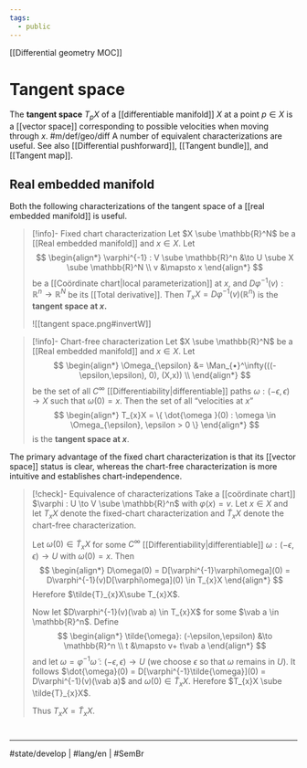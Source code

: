 ```yaml
---
tags:
  - public
---
```

[[Differential geometry MOC]]
# Tangent space

The **tangent space** $T_{p}X$ of a [[differentiable manifold]] $X$ at a point $p \in X$ is a [[vector space]] corresponding to possible velocities when moving through $x$. #m/def/geo/diff 
A number of equivalent characterizations are useful.
See also [[Differential pushforward]], [[Tangent bundle]], and [[Tangent map]].

## Real embedded manifold

Both the following characterizations of the tangent space of a [[real embedded manifold]] is useful.

> [!info]- Fixed chart characterization
> Let $X \sube \mathbb{R}^N$ be a [[Real embedded manifold]] and $x \in X$.
> Let 
> $$
> \begin{align*}
> \varphi^{-1} : V \sube \mathbb{R}^n &\to U \sube X \sube \mathbb{R}^N \\
> v &\mapsto x
> \end{align*}
> $$
> be a [[Coördinate chart|local parameterization]] at $x$,
> and $D \varphi^{-1}(v) : \mathbb{R}^n \to \mathbb{R}^N$ be its [[Total derivative]].
> Then $T_{x}X = D\varphi^{-1}(v)(\mathbb{R}^n)$ is the **tangent space at $x$.**
> 
> ![[tangent space.png#invertW]]

> [!info]- Chart-free characterization
> Let $X \sube \mathbb{R}^N$ be a [[Real embedded manifold]] and $x \in X$.
> Let
> $$
> \begin{align*}
> \Omega_{\epsilon} &= \Man_{•}^\infty(((-\epsilon,\epsilon), 0), (X,x)) \\
> \end{align*}
> $$
> be the set of all $C^\infty$ [[Differentiability|differentiable]] paths $\omega: (-\epsilon,\epsilon) \to X$ such that $\omega(0)=x$.
> Then the set of all “velocities at $x$”
> $$
> \begin{align*}
> T_{x}X = \{ \dot{\omega }(0) : \omega \in \Omega_{\epsilon}, \epsilon > 0 \}
> \end{align*}
> $$
> is the **tangent space at $x$**.

The primary advantage of the fixed chart characterization is that its [[vector space]] status is clear,
whereas the chart-free characterization is more intuitive and establishes chart-independence.

> [!check]- Equivalence of characterizations
> Take a [[coördinate chart]] $\varphi : U \to V \sube \mathbb{R}^n$ with $\varphi(x)=v$.
> Let $x \in X$ and let $T_{x}X$ denote the fixed-chart characterization and $\tilde{T}_{x}X$ denote the chart-free characterization.
> 
> Let $\dot{\omega}(0) \in \tilde{T}_{x}X$ for some $C^\infty$ [[Differentiability|differentiable]] $\omega : (-\epsilon,\epsilon) \to U$ with $\omega(0)=x$.
> Then
> $$
> \begin{align*}
> D\omega(0) = D[\varphi^{-1}\varphi\omega](0) = D\varphi^{-1}(v)D[\varphi\omega](0) \in T_{x}X
> \end{align*}
> $$
> Herefore $\tilde{T}_{x}X\sube T_{x}X$.
> 
> Now let $D\varphi^{-1}(v)(\vab a) \in T_{x}X$ for some $\vab a \in \mathbb{R}^n$.
> Define
> $$
> \begin{align*}
> \tilde{\omega}: (-\epsilon,\epsilon) &\to \mathbb{R}^n \\
> t &\mapsto v+ t\vab a
> \end{align*}
> $$
> and let $\omega = \varphi^{-1}\tilde{\omega} : (-\epsilon,\epsilon) \to U$ (we choose $\epsilon$ so that $\omega$ remains in $U$).
> It follows $\dot{\omega}(0) = D[\varphi^{-1}\tilde{\omega}](0) = D\varphi^{-1}(v)(\vab a)$ and $\dot{\omega}(0) \in \tilde{T}_{x}X$.
> Herefore $T_{x}X \sube \tilde{T}_{x}X$.
> 
> Thus $T_{x}X = \tilde{T}_{x}X$. <span class="QED"/>

#
---
#state/develop | #lang/en | #SemBr
